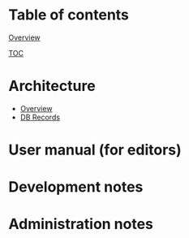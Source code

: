 # Table of contents

[Overview](../README.md)

[TOC](./SUMMARY.md)

# Architecture

- [Overview](./architecture/overview/sequence.md)
- [DB Records](./architecture/overview/records.md)

# User manual (for editors)

# Development notes

# Administration notes
